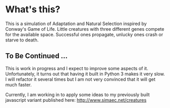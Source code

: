 # What's this?

This is a simulation of Adaptation and Natural Selection inspired by Conway's Game of Life. Little creatures with three different genes compete for the available space. Successful ones propagate, unlucky ones crash or starve to death.


## To Be Continued ...

This is work in progress and I expect to improve some aspects of it. Unfortunately, it turns out that having it built in Python 3 makes it very slow. I will refactor it several times but I am not very convinced that it will get much faster.

Currently, I am working in to apply some ideas to my previously built javascript variant published here: http://www.simaec.net/creatures
